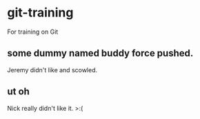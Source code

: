 # git-training
For training on Git

## some dummy named buddy force pushed.

Jeremy didn't like and scowled.

## ut oh

Nick really didn't like it.  >:(
